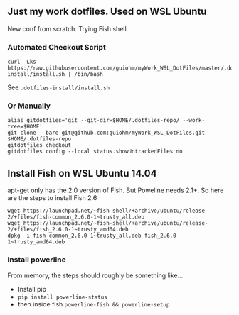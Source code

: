 ## Just my work dotfiles. Used on WSL Ubuntu

New conf from scratch. Trying Fish shell.

### Automated Checkout Script

```
curl -Lks https://raw.githubusercontent.com/guiohm/myWork_WSL_DotFiles/master/.dotfiles-install/install.sh | /bin/bash
```

See `.dotfiles-install/install.sh`

### Or Manually

```
alias gitdotfiles='git --git-dir=$HOME/.dotfiles-repo/ --work-tree=$HOME'
git clone --bare git@github.com:guiohm/myWork_WSL_DotFiles.git $HOME/.dotfiles-repo
gitdotfiles checkout
gitdotfiles config --local status.showUntrackedFiles no
```

## Install Fish on WSL Ubuntu 14.04

apt-get only has the 2.0 version of Fish. But Poweline needs 2.1+. So here are the steps to install Fish 2.6
```
wget https://launchpad.net/~fish-shell/+archive/ubuntu/release-2/+files/fish-common_2.6.0-1~trusty_all.deb
wget https://launchpad.net/~fish-shell/+archive/ubuntu/release-2/+files/fish_2.6.0-1~trusty_amd64.deb
dpkg -i fish-common_2.6.0-1~trusty_all.deb fish_2.6.0-1~trusty_amd64.deb
```

### Install powerline

From memory, the steps should roughly be something like...
- Install pip
- `pip install powerline-status`
- then inside fish `powerline-fish && powerline-setup`

